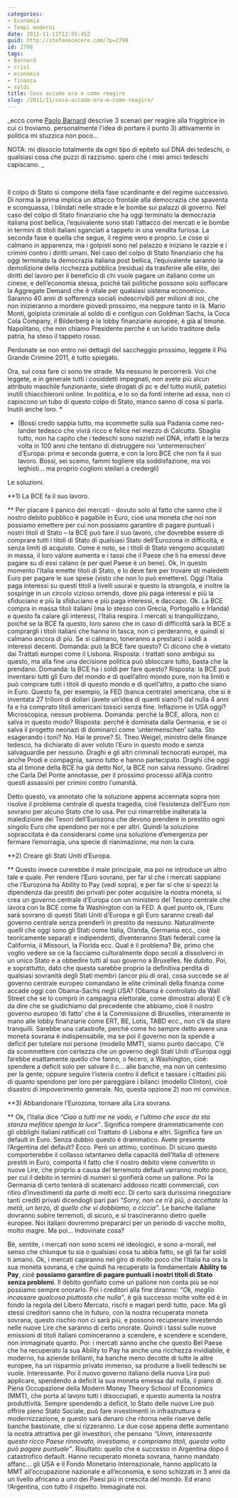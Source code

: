 ```yaml
---
categories:
- Economia
- Tempi moderni
date: 2011-11-11T12:55:45Z
guid: http://stefanocecere.com/?p=2798
id: 2798
tags:
- Barnard
- crisi
- economia
- finanza
- soldi
title: Cosa accade ora e come reagire
slug: /2011/11/cosa-accade-ora-e-come-reagire/
---
```


_ecco come [Paolo Barnard](http://paolobarnard.info/intervento_mostra_go.php?id=266) descrive 3 scenari per reagire alla friggitrice in cui ci troviamo. personalmente l'idea di portare il punto 3) attivamente in politica mi stuzzica non poco…
  
NOTA: mi dissocio totalmente da ogni tipo di epiteto sul DNA dei tedeschi, o qualsiasi cosa che puzzi di razzismo. spero che i miei amici tedeschi capiscano. _

&nbsp;

Il colpo di Stato si compone della fase scardinante e del regime successivo. Di norma la prima implica un attacco frontale alla democrazia che spaventa e sconquassa, i blindati nelle strade e le bombe sui palazzi di governo. Nel caso del colpo di Stato finanziario che ha oggi terminato la democrazia italiana post bellica, l’equivalente sono stati l’attacco dei mercati e le bombe in termini di titoli italiani sganciati a tappeto in una vendita furiosa. La seconda fase è quella che segue, il regime vero e proprio. Le cose si calmano in apparenza, ma i golpisti sono nel palazzo e iniziano le razzie e i crimini contro i diritti umani. Nel caso del colpo di Stato finanziario che ha oggi terminato la democrazia italiana post bellica, l’equivalente saranno la demolizione della ricchezza pubblica (residua) da trasferire alle elite, dei diritti del lavoro per il beneficio di chi vuole pagare un italiano come un cinese, e dell’economia stessa, poiché tali politiche possono solo soffocare la Aggregate Demand che è vitale per qualsiasi sistema economico. Saranno 40 anni di sofferenza sociali indescrivibili per milioni di noi, che non inizieranno a mordere giovedì prossimo, ma neppure tanto in là. Mario Monti, golpista criminale al soldo di e contiguo con Goldman Sachs, la Coca Cola Company, il Bilderberg e le lobby finanziarie europee, è già al timone. Napolitano, che non chiamo Presidente perché è un lurido traditore della patria, ha steso il tappeto rosso.

Perdonate se non entro nei dettagli del saccheggio prossimo, leggete il Più Grande Crimine 2011, è tutto spiegato.

Ora, sul cosa fare ci sono tre strade. Ma nessuno le percorrerà. Voi che leggete, e in generale tutti i cosiddetti impegnati, non avete più alcun attributo maschile funzionante, siete drogati di pc e del tutto inutili, patetici inutili chiacchieroni online. In politica, e lo so da fonti interne ad essa, non ci capiscono un tubo di questo colpo di Stato, manco sanno di cosa si parla. Inutili anche loro. *

* (Bossi credo sappia tutto, ma scommette sulla sua Padania come neo-lander tedesco che vivrà ricco e felice nel mezzo di Calcutta. Sbaglia tutto, non ha capito che i tedeschi sono nazisti nel DNA, infatti è la terza volta in 100 anni che tentano di distruggere noi ‘untermenschen’ d’Europa: prima e seconda guerra, e con la loro BCE che non fa il suo lavoro. Bossi, sei scemo, fammi togliere sta soddisfazione, ma voi leghisti… ma proprio coglioni stellari a credergli)

Le soluzioni.

**1) La BCE fa il suo lavoro.
  
** Per placare il panico dei mercati - dovuto solo al fatto che sanno che il nostro debito pubblico è pagabile in Euro, cioè una moneta che noi non possiamo emettere per cui non possiamo garantire di pagare puntuali i nostri titoli di Stato – la BCE può fare il suo lavoro, che dovrebbe essere di comprare tutti i titoli di Stato di qualsiasi Stato dell’Eurozona in difficoltà, e senza limiti di acquisto. Come è noto, se i titoli di Stato vengono acquistati in massa, il loro valore aumenta e i tassi che il Paese che li ha emessi deve pagare su di essi calano (e per quel Paese è un bene). Ok, in questo momento l’Italia emette titoli di Stato, e lo deve fare per trovare sti maledetti Euro per pagare le sue spese (visto che non lo può emettere). Oggi l’Italia paga interessi su questi titoli a livelli usurai e questo la strangola, e inoltre la sospinge in un circolo vizioso orrendo, dove più paga interessi e più la sfiduciano e più la sfiduciano e più paga interessi, e daccapo. Ok. La BCE compra in massa titoli italiani (ma lo stesso con Grecia, Portogallo e Irlanda) e questo fa calare gli interessi, l’Italia respira. I mercati si tranquillizzano, poiché se la BCE fa questo, loro sanno che in caso di difficoltà sarà la BCE a comprargli i titoli italiani che hanno in tasca, non ci perderanno, e quindi si calmano ancora di più. Se si calmano, toneranno a prestarci i soldi a interessi decenti. Domanda: può la BCE fare questo? Ci dicono che è vietato dai Trattati europei come il Lisbona. Risposta: i trattati sono ambigui su questo, ma alla fine una decisione politica può sbloccare tutto, basta che la prendano. Domanda: la BCE ha i soldi per fare questo? Risposta: la BCE può inventarsi tutti gli Euro del mondo e di quell’altro mondo pure, non ha limiti e può comprare tutti i titoli di questo mondo e di quell’altro, a patto che siano in Euro. Questo fa, per esempio, la FED (banca centrale) americana, che si è inventata 27 trilioni di dollari (avete un’idea di quanti siano?) dal nulla 4 anni fa e ha comprato titoli americani tossici senza fine. Inflazione in USA oggi? Microscopica, nessun problema. Domanda: perché la BCE, allora, non ci salva in questo modo? Risposta: perché è dominata dalla Germania, e se ci salva il progetto neonazi di dominarci come ‘untermenschen’ salta. Sto esagerando i toni? No. Hai le prove? Sì. Theo Weigel, ministro delle finanze tedesco, ha dichiarato di aver voluto l’Euro in questo modo e senza salvaguardie per nessuno. Draghi e gli altri criminali tecnocrati europei, ma anche Prodi e compagnia, sanno tutto e hanno partecipato. Draghi che oggi sta al timone della BCE ha già detto No!, la BCE non salva nessuno. Gradirei che Carla Del Ponte annotasse, per il prossimo processo all’Aja contro questi assassini per crimini contro l’umanità.

Detto questo, va annotato che la soluzione appena accennata sopra non risolve il problema centrale di questa tragedia, cioè l’esistenza dell’Euro non sovrano per alcuno Stato che lo usa. Per cui rimarrebbe inalterata la maledizione dei Tesori dell’Eurozona che devono prendere in prestito ogni singolo Euro che spendono per noi e per altri. Quindi la soluzione sopraccitata è da considerarsi come una soluzione d’emergenza per fermare l’emorragia, una specie di rianimazione, ma non la cura.

**2) Creare gli Stati Uniti d’Europa.
  
** Questo invece curerebbe il male principale, ma poi ne introduce un altro tale e quale. Per rendere l’Euro sovrano, per far sì che i mercati sappiano che l’Eurozona ha Ability to Pay (vedi sopra), e per far sì che si spezzi la dipendenza dai prestiti dei privati per poter acquisire la nostra moneta, si crea un governo centrale d’Europa con un ministero del Tesoro centrale che lavora con la BCE come fa Washington con la FED. A quel punto ok, l’Euro sarà sovrano di questi Stati Uniti d’Europa e gli Euro saranno creati dal governo centrale senza prenderli in prestito da nessuno. Naturalmente quelli che oggi sono gli Stati come Italia, Olanda, Germania ecc., cioè teoricamente separati e indipendenti, diventeranno Stati federali come la California, il Missouri, la Florida ecc. Qual è il problema? Bè, primo che voglio vedere se ce la facciamo culturalmente dopo secoli a dissolverci in un unico Stato e a obbedire tutti al suo governo a Bruxelles. Ne dubito. Poi, e soprattutto, dato che questa sarebbe proprio la definitiva perdita di qualsiasi sovranità degli Stati membri (ancor più di ora), cosa succede se al governo centrale europeo comandano le elite criminali della finanza come accade oggi con Obama-Sachs negli USA? (Obama è controllato da Wall Street che se lo comprò in campagna elettorale, come dimostrai allora) E c’è da dire che se giudichiamo dal precedente che abbiamo, cioè il nostro governo europeo ‘di fatto’ che è la Commissione di Bruxelles, interamente in mano alle lobby finanziarie come ERT, BE, Lotis, TABD ecc., non c’è da stare tranquilli. Sarebbe una catastrofe, perché come ho sempre detto avere una moneta sovrana è indispensabile, ma se poi il governo non la spende a deficit per tutelare noi persone (modello MMT), siamo punto daccapo. C’è da scommettere con certezza che un governo degli Stati Uniti d’Europa oggi farebbe esattamente quello che fanno, o fecero, a Washington, cioè: spendere a deficit solo per salvare il c… alle banche, ma non un centesimo per la gente; oppure seguire l’isteria contro il deficit e tassare i cittadini più di quanto spendono per loro per pareggiare i bilanci (modello Clinton), cioè disastro di impoverimento generale. No, questa opzione 2) non mi convince.

**3) Abbandonare l’Eurozona, tornare alla Lira sovrana.
  
** Ok, l’Italia dice _“Ciao a tutti me ne vado, e l’ultimo che esce da sta stanza mefitica spenga la luce”_. Significa rompere drammaticamente con gli obblighi italiani ratificati col Trattato di Lisbona e altri. Significa fare un default in Euro. Senza dubbio questo è drammatico. Avete presente l’Argentina del default? Ecco. Però un attimo, continuo. Di sicuro questo comporterebbe il collasso istantaneo della capacità dell’Italia di ottenere prestiti in Euro, comporta il fatto che il nostro debito viene convertito in nuove Lire, che proprio a causa del terremoto default varranno molto poco, per cui il debito in termini di numeri si gonfierà come un pallone. Poi la Germania di certo tenterà di scatenarci addosso ricatti commerciali, con ritiro d’investimenti da parte di molti ecc. Di certo sarà durissima rinegoziare tanti crediti privati dicendogli pari pari _“Sorry, non ce n’è più, o accettate la metà, un terzo, di quello che vi dobbiamo, o ciccia”_. Le banche italiane dovranno subire terremoti, di sicuro, e si trascineranno dietro quelle europee. Noi italiani dovremmo prepararci per un periodo di vacche molto, molto magre. Ma poi… Indovinate cosa?

Bè, sentite, i mercati non sono scemi né ideologici, e sono a-morali, nel senso che chiunque tu sia o qualsiasi cosa tu abbia fatto, se gli fai far soldi ti amano. Ok, i mercati capiranno nel giro di molto poco che l’Italia ha ora la sua moneta sovrana, e che quindi ha recuperato la fondamentale **Ability to Pay**, cioè **possiamo garantire di pagare puntuali i nostri titoli di Stato senza problemi**. Il debito gonfiato come un pallone non conta più se noi possiamo sempre onorarlo. Poi i creditori alla fine diranno: _“Ok, meglio incassare qualcosa piuttosto che nulla”_, è già successo molte volte ed è in fondo la regola del Libero Mercato, rischi e magari perdi tutto, pace. Ma gli stessi creditori sanno che in futuro, con la nostra recuperata moneta sovrana, questo rischio non ci sarà più, e possono recuperare investendo nelle nuove Lire che saranno di certo onorate. Quindi i tassi sulle nuove emissioni di titoli italiani cominceranno a scendere, e scendere e scendere, non immaginate quanto. Poi: i mercati sanno anche che questo Bel Paese che ha recuperato la sua Ability to Pay ha anche una ricchezza invidiabile, è moderno, ha aziende brillanti, ha banche meno decotte di tutte le altre europee, ha un risparmio privato immenso, sa produrre a livelli tedeschi se vuole. Interessante. Poi il nuovo governo italiano della nuova Lira può applicare, spendendo a deficit la sua moneta emessa dal nulla, il piano di Piena Occupazione della Modern Money Theory School of Economics (MMT), che porta al lavoro tutti i disoccupati, e questo aumenta la nostra produttività. Sempre spendendo a deficit, lo Stato delle nuove Lire può offrire pieno Stato Sociale, può fare investimenti in infrastruttura e modernizzazione, e questo sarà denaro che ritorna nelle riserve delle banche bastonate, che si rizzeranno. Le due cose appena dette aumentano la nostra attrattiva per gli investitori, che pensano _“Umm, interessante questo ricco Paese rinnovato, investiamo, e compriamo titoli, questa volta può pagare puntuale”_. Risultato: quello che è successo in Argentina dopo il catastrofico default. Hanno recuperato moneta sovrana, hanno mandato affanc… gli USA e il Fondo Monetario Internazionale, hanno applicato la MMT all’occupazione nazionale e all’economia, e sono schizzati in 3 anni da un livello africano a uno dei Paesi più in crescita del mondo. Ed erano l’Argentina, con tutto il rispetto. Immaginate noi.